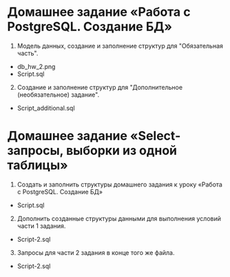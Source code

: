 # Домашнее задание «Работа с PostgreSQL. Создание БД»
1) Модель данных, создание и заполнение структур для "Обязательная часть".

- db_hw_2.png
- Script.sql

2) Создание и заполнение структур для "Дополнительное (необязательное) задание".

- Script_additional.sql

# Домашнее задание «Select-запросы, выборки из одной таблицы»
1) Создать и заполнить структуры домашнего задания к уроку «Работа с PostgreSQL. Создание БД»

- Script.sql

2) Дополнить созданные структуры данными для выполнения условий части 1 задания.

- Script-2.sql

3) Запросы для части 2 задания в конце того же файла.

- Script-2.sql